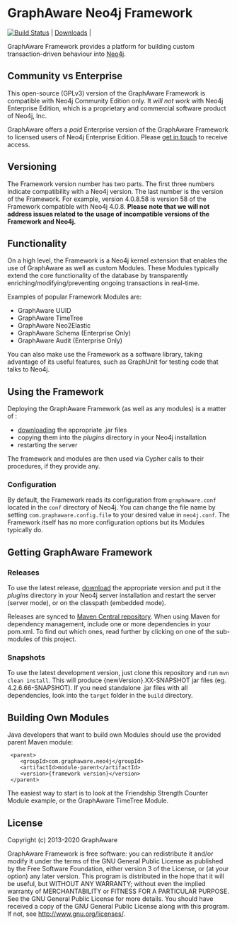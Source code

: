 <a name="top"/>

GraphAware Neo4j Framework
==========================

[![Build Status](https://travis-ci.org/graphaware/neo4j-framework.png)](https://travis-ci.org/graphaware/neo4j-framework) | <a href="http://graphaware.com/downloads/" target="_blank">Downloads</a> |

GraphAware Framework provides a platform for building custom transaction-driven behaviour into <a href="http://neo4j.org" target="_blank">Neo4j</a>.

## Community vs Enterprise

This open-source (GPLv3) version of the GraphAware Framework is compatible with Neo4j Community Edition only. 
It *will not work* with Neo4j Enterprise Edition, which is a proprietary and commercial software product of Neo4j, Inc.

GraphAware offers a *paid* Enterprise version of the GraphAware Framework to licensed users of Neo4j Enterprise Edition.
Please [get in touch](mailto:info@graphaware.com) to receive access.

## Versioning

The Framework version number has two parts. The first three numbers indicate compatibility with a Neo4j version. The last number 
is the version of the Framework. For example, version 4.0.8.58 is version 58 of the Framework compatible with Neo4j 4.0.8.
**Please note that we will not address issues related to the usage of incompatible versions of the Framework and Neo4j.**

## Functionality

On a high level, the Framework is a Neo4j kernel extension that enables the use of GraphAware as well as custom Modules. 
These Modules typically extend the core functionality of the database by transparently enriching/modifying/preventing ongoing transactions in real-time.

Examples of popular Framework Modules are:
* GraphAware UUID
* GraphAware TimeTree
* GraphAware Neo2Elastic
* GraphAware Schema (Enterprise Only)
* GraphAware Audit (Enterprise Only)
 
You can also make use the Framework as a software library, taking advantage of its useful features, such as GraphUnit for testing code that talks to Neo4j.

## Using the Framework

Deploying the GraphAware Framework (as well as any modules) is a matter of :
* [downloading](#download) the appropriate .jar files
* copying them into the _plugins_ directory in your Neo4j installation
* restarting the server

The framework and modules are then used via Cypher calls to their procedures, if they provide any.

### Configuration

By default, the Framework reads its configuration from `graphaware.conf` located in the `conf` directory of Neo4j. You
can change the file name by setting `com.graphaware.config.file` to your desired value in `neo4j.conf`. The Framework
itself has no more configuration options but its Modules typically do.

<a name="download"/>

## Getting GraphAware Framework

### Releases

To use the latest release, <a href="http://products.graphaware.com/" target="_blank">download</a> the appropriate version and put it
the _plugins_ directory in your Neo4j server installation and restart the server (server mode), or on the classpath (embedded mode).

Releases are synced to <a href="http://search.maven.org/#search%7Cga%7C1%7Ccom.graphaware.neo4j" target="_blank">Maven Central
repository</a>. When using Maven for dependency management, include one or more dependencies in your pom.xml. To find out
 which ones, read further by clicking on one of the sub-modules of this project.

### Snapshots

To use the latest development version, just clone this repository and run `mvn clean install`. This will produce {newVersion}.XX-SNAPSHOT jar files (eg. 4.2.6.66-SNAPSHOT). If you need standalone .jar files with all dependencies, look into the `target` folder in the `build` directory.

## Building Own Modules

Java developers that want to build own Modules should use the provided parent Maven module:
```
 <parent>
    <groupId>com.graphaware.neo4j</groupId>
    <artifactId>module-parent</artifactId>
    <version>{framework version}</version>
 </parent>
```

The easiest way to start is to look at the Friendship Strength Counter Module example, or the GraphAware TimeTree Module.

## License

Copyright (c) 2013-2020 GraphAware

GraphAware Framework is free software: you can redistribute it and/or modify it under the terms of the GNU General Public License
as published by the Free Software Foundation, either version 3 of the License, or (at your option) any later version.
This program is distributed in the hope that it will be useful, but WITHOUT ANY WARRANTY; without even the implied
warranty of MERCHANTABILITY or FITNESS FOR A PARTICULAR PURPOSE. See the GNU General Public License for more details.
You should have received a copy of the GNU General Public License along with this program.
If not, see <http://www.gnu.org/licenses/>.
